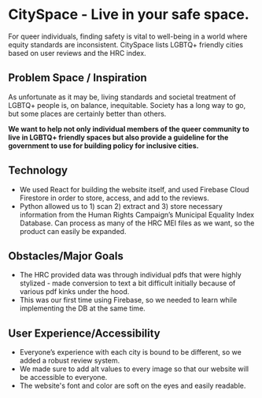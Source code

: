 # CitySpace - Live in your safe space.

For queer individuals, finding safety is vital to well-being in a world where equity standards are inconsistent. CitySpace lists LGBTQ+ friendly cities based on user reviews and the HRC index.

## Problem Space / Inspiration

As unfortunate as it may be, living standards and societal treatment of LGBTQ+ people is, on balance, inequitable. Society has a long way to go, but some places are certainly better than others.

**We want to help not only individual members of the queer community to live in LGBTQ+ friendly spaces but also provide a guideline for the government to use for building policy for inclusive cities.**

## Technology

- We used React for building the website itself, and used Firebase Cloud Firestore in order to store, access, and add to the reviews.
- Python allowed us to 1) scan 2) extract and 3) store necessary information from the Human Rights Campaign’s Municipal Equality Index Database. Can process as many of the HRC MEI files as we want, so the product can easily be expanded.

## Obstacles/Major Goals
- The HRC provided data was through individual pdfs that were highly stylized - made conversion to text a bit difficult initially because of various pdf kinks under the hood.
- This was our first time using Firebase, so we needed to learn while implementing the DB at the same time.

## User Experience/Accessibility
- Everyone’s experience with each city is bound to be different, so we added a robust review system.
- We made sure to add alt values to every image so that our website will be accessible to everyone.
- The website's font and color are soft on the eyes and easily readable.

